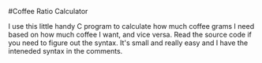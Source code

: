 #Coffee Ratio Calculator

I use this little handy C program to calculate how much coffee grams I need
based on how much coffee I want, and vice versa. Read the source code if you need
to figure out the syntax. It's small and really easy and I have the inteneded syntax in the
comments.
